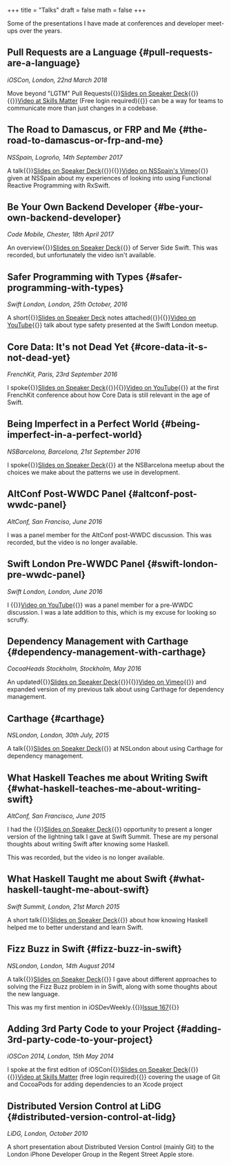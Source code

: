 +++
title = "Talks"
draft = false
math = false
+++

Some of the presentations I have made at conferences and developer meet-ups over the years.


## Pull Requests are a Language {#pull-requests-are-a-language}

_iOSCon, London, 22nd March 2018_

Move beyond "LGTM" Pull Requests{{<marginnote>}}[Slides on Speaker Deck](https://speakerdeck.com/abizern/pull-requests-are-a-language){{</marginnote>}}{{<marginnote>}}[Video at Skills Matter](https://skillsmatter.com/skillscasts/11710-lightning-talk-pull-requests-are-language#video) (Free login required){{</marginnote>}} can be a way for teams to communicate more than just changes in a codebase.


## The Road to Damascus, or FRP and Me {#the-road-to-damascus-or-frp-and-me}

_NSSpain, Logroño, 14th September 2017_

A talk{{<marginnote>}}[Slides on Speaker Deck](https://speakerdeck.com/abizern/the-road-to-damascus-or-frp-and-me){{</marginnote>}}{{<marginnote>}}[Video on NSSpain's Vimeo](https://vimeo.com/235050604){{</marginnote>}} given at NSSpain about my experiences of looking into using Functional Reactive Programming with RxSwift.


## Be Your Own Backend Developer {#be-your-own-backend-developer}

_Code Mobile, Chester, 18th April 2017_

An overview{{<marginnote>}}[Slides on Speaker Deck](https://speakerdeck.com/abizern/be-your-own-backend-developer){{</marginnote>}} of Server Side Swift. This was recorded, but unfortunately the video isn't available.


## Safer Programming with Types {#safer-programming-with-types}

_Swift London, London, 25th October, 2016_

A short{{<marginnote>}}[Slides on Speaker Deck](https://speakerdeck.com/abizern/safer-programming-with-types) notes attached{{</marginnote>}}{{<marginnote>}}[Video on YouTube](https://www.youtube.com/watch?v=uR6ox-9VPAA&t=1s){{</marginnote>}} talk about type safety presented at the Swift London meetup.


## Core Data: It's not Dead Yet {#core-data-it-s-not-dead-yet}

_FrenchKit, Paris, 23rd September 2016_

I spoke{{<marginnote>}}[Slides on Speaker Deck](https://speakerdeck.com/abizern/core-data-its-not-dead-yet){{</marginnote>}}{{<marginnote>}}[Video on YouTube](https://youtu.be/iOdg7WOEWWE){{</marginnote>}} at the first FrenchKit conference about how Core Data is still relevant in the age of Swift.


## Being Imperfect in a Perfect World {#being-imperfect-in-a-perfect-world}

_NSBarcelona, Barcelona, 21st September 2016_

I spoke{{<marginnote>}}[Slides on Speaker Deck](https://speakerdeck.com/abizern/being-imperfect-in-a-perfect-world){{</marginnote>}} at the NSBarcelona meetup about the choices we make about the patterns we use in development.


## AltConf Post-WWDC Panel {#altconf-post-wwdc-panel}

_AltConf, San Franciso, June 2016_

I was a panel member for the AltConf post-WWDC discussion. This was recorded, but the video is no longer available.


## Swift London Pre-WWDC Panel {#swift-london-pre-wwdc-panel}

_Swift London, London, June 2016_

I {{<marginnote>}}[Video on YouTube](https://www.youtube.com/watch?v=PK1PPNTmGuw){{</marginnote>}} was a panel member for a pre-WWDC discussion. I was a late addition to this, which is my excuse for looking so scruffy.


## Dependency Management with Carthage {#dependency-management-with-carthage}

_CocoaHeads Stockholm, Stockholm, May 2016_

An updated{{<marginnote>}}[Slides on Speaker Deck](https://speakerdeck.com/abizern/dependency-management-with-carthage){{</marginnote>}}{{<marginnote>}}[Video on Vimeo](https://vimeo.com/album/3943556/video/165920026){{</marginnote>}} and expanded version of my previous talk about using Carthage for dependency management.


## Carthage {#carthage}

_NSLondon, London, 30th July, 2015_

A talk{{<marginnote>}}[Slides on Speaker Deck](https://speakerdeck.com/abizern/carthage){{</marginnote>}} at NSLondon about using Carthage for dependency management.


## What Haskell Teaches me about Writing Swift {#what-haskell-teaches-me-about-writing-swift}

_AltConf, San Francisco, June 2015_

I had the {{<marginnote>}}[Slides on Speaker Deck](https://speakerdeck.com/abizern/what-haskell-teaches-me-about-writing-swift){{</marginnote>}} opportunity to present a longer version of the lightning talk I gave at Swift Summit. These are my personal thoughts about writing Swift after knowing some Haskell.

This was recorded, but the video is no longer available.


## What Haskell Taught me about Swift {#what-haskell-taught-me-about-swift}

_Swift Summit, London, 21st March 2015_

A short talk{{<marginnote>}}[Slides on Speaker Deck](https://speakerdeck.com/abizern/what-haskell-taught-me-about-writing-swift){{</marginnote>}} about how knowing Haskell helped me to better understand and learn Swift.


## Fizz Buzz in Swift {#fizz-buzz-in-swift}

_NSLondon, London, 14th August 2014_

A talk{{<marginnote>}}[Slides on Speaker Deck](https://speakerdeck.com/abizern/fizzbuzz-in-swift-a-talk-with-3-codas){{</marginnote>}} I gave about different approaches to solving the Fizz Buzz problem in in Swift, along with some thoughts about the new language.

This was my first mention in iOSDevWeekly.{{<sidenote>}}[Issue 167](https://iosdevweekly.com/issues/167){{</sidenote>}}


## Adding 3rd Party Code to your Project {#adding-3rd-party-code-to-your-project}

_iOSCon 2014, London, 15th May 2014_

I spoke at the first edition of iOSCon{{<marginnote>}}[Slides on Speaker Deck](https://speakerdeck.com/abizern/adding-3rd-party-code-to-xcode-projects){{</marginnote>}}{{<marginnote>}}[Video at Skills Matter](https://skillsmatter.com/skillscasts/5058-third-party-code) (free login required){{</marginnote>}} covering the usage of Git and CocoaPods for adding dependencies to an Xcode project


## Distributed Version Control at LiDG {#distributed-version-control-at-lidg}

_LiDG, London, October 2010_

A short presentation about Distributed Version Control (mainly Git) to the London iPhone Developer Group in the Regent Street Apple store.
